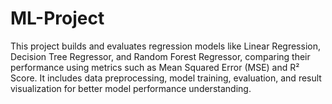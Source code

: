 # ML-Project
This project builds and evaluates regression models like Linear Regression, Decision Tree Regressor, and Random Forest Regressor, comparing their performance using metrics such as Mean Squared Error (MSE) and R² Score. It includes data preprocessing, model training, evaluation, and result visualization for better model performance understanding.
